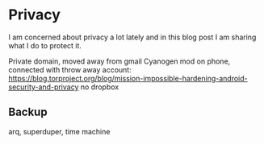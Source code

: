# Privacy

I am concerned about privacy a lot lately and in this blog post I am sharing what I do to protect it.

Private domain, moved away from gmail
Cyanogen mod on phone, connected with throw away account: https://blog.torproject.org/blog/mission-impossible-hardening-android-security-and-privacy
no dropbox

## Backup

arq, superduper, time machine

